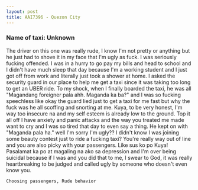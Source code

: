 ```yaml
---
layout: post
title: AAI7396 - Quezon City
---
```


### Name of taxi: Unknown

The driver on this one was really rude, I know I'm not pretty or anything but he just had to shove it in my face that I'm ugly as fuck. I was seriously fucking offended. I was in a hurry to go pay my bills and head to school and I didn't have much sleep that day because I'm a working student and I just got off from work and literally just took a shower at home. I asked the security guard in our place to help me get a taxi since it was taking too long to get an UBER ride. To my shock, when I finally boarded the taxi, he was all "Magandang foreigner pala ahh. Maganda ka ba?" and I was so fucking speechless like okay the guard lied just to get a taxi for me fast but why the fuck was he all scoffing and snorting at me. Kuya, to be very honest, I'm way too insecure na and my self esteem is already low to the ground. Top it all off I have anxiety and panic attacks and the way you treated me made want to cry and I was so tired that day to even say a thing. He kept on with "Maganda pala ha." well I'm sorry I'm ugly?? I didn't know I was joining some beauty contest just to ride a fucking taxi? You're really way out of line and you are also picky with your passengers. Like sus ko po Kuya! Pasalamat ka po at magaling na ako sa depression and I'm over being suicidal because if I was and you did that to me, I swear to God, it was really heartbreaking to be judged and called ugly by someone who doesn't even know you. 

```Choosing passengers, Rude behavior```
